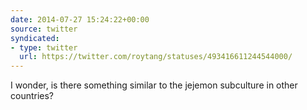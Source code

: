 ```yaml
---
date: 2014-07-27 15:24:22+00:00
source: twitter
syndicated:
- type: twitter
  url: https://twitter.com/roytang/statuses/493416611244544000/
---
```


I wonder, is there something similar to the jejemon subculture in other countries?
